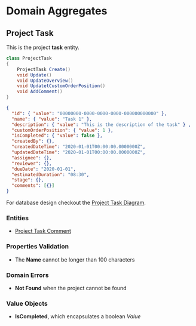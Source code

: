 # Domain Aggregates

## Project Task

This is the project **task** entity.

```csharp
class ProjectTask
{
    ProjectTask Create()
    void Update()
    void UpdateOverview()
    void UpdatetCustomOrderPosition()
    void AddComment()
}
```

```json
{
  "id": { "value": "00000000-0000-0000-0000-000000000000" },
  "name": { "value": "Task 1" },
  "description": { "value": "This is the description of the task" } ,
  "customOrderPosition": { "value": 1 },
  "isCompleted": { "value": false },
  "createdBy": {},
  "createdDateTime": "2020-01-01T00:00:00.0000000Z",
  "updatedDateTime": "2020-01-01T00:00:00.0000000Z",
  "assignee": {},
  "reviewer": {},
  "dueDate": "2020-01-01",
  "estimatedDuration": "08:30",
  "stage": {},
  "comments": [{}]
}
```

For database design checkout the [Project Task Diagram](../diagrams/aggregates/Diagram.ProjectTask.md).

### Entities

- [Project Task Comment](../entities/project-task/Entity.ProjectTaskComment.md)

### Properties Validation

- The **Name** cannot be longer than 100 characters

### Domain Errors

- **Not Found** when the project cannot be found

### Value Objects

- **IsCompleted**, which encapsulates a boolean *Value*
